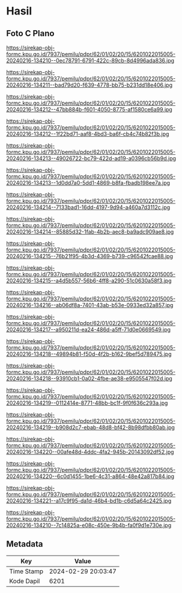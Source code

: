 # Hasil

## Foto C Plano

https://sirekap-obj-formc.kpu.go.id/7937/pemilu/pdpr/62/01/02/20/15/6201022015005-20240216-134210--0ec78791-6791-422c-89cb-8d4996ada836.jpg

https://sirekap-obj-formc.kpu.go.id/7937/pemilu/pdpr/62/01/02/20/15/6201022015005-20240216-134211--bad79d20-f639-4778-bb75-b231dd18e406.jpg

https://sirekap-obj-formc.kpu.go.id/7937/pemilu/pdpr/62/01/02/20/15/6201022015005-20240216-134212--47bb884b-f601-4050-8775-af1580ce6a99.jpg

https://sirekap-obj-formc.kpu.go.id/7937/pemilu/pdpr/62/01/02/20/15/6201022015005-20240216-134212--1f22bd71-aaf8-4bd3-ba6f-cb4c74b82f3b.jpg

https://sirekap-obj-formc.kpu.go.id/7937/pemilu/pdpr/62/01/02/20/15/6201022015005-20240216-134213--49026722-bc79-422d-ad19-a0396cb56b9d.jpg

https://sirekap-obj-formc.kpu.go.id/7937/pemilu/pdpr/62/01/02/20/15/6201022015005-20240216-134213--1d0dd7a0-5dd1-4869-b8fa-fbadb198ee7a.jpg

https://sirekap-obj-formc.kpu.go.id/7937/pemilu/pdpr/62/01/02/20/15/6201022015005-20240216-134214--7133bad1-16dd-4197-9d94-a460a7d3112c.jpg

https://sirekap-obj-formc.kpu.go.id/7937/pemilu/pdpr/62/01/02/20/15/6201022015005-20240216-134214--85885d32-1fab-4b2b-aec8-ba9adc909ae8.jpg

https://sirekap-obj-formc.kpu.go.id/7937/pemilu/pdpr/62/01/02/20/15/6201022015005-20240216-134215--76b21f95-4b3d-4369-b739-c96542fcae88.jpg

https://sirekap-obj-formc.kpu.go.id/7937/pemilu/pdpr/62/01/02/20/15/6201022015005-20240216-134215--a4d5b557-56b6-4ff8-a290-51c0630a58f3.jpg

https://sirekap-obj-formc.kpu.go.id/7937/pemilu/pdpr/62/01/02/20/15/6201022015005-20240216-134216--ab06df8a-7401-43ab-b53e-0933ed32a857.jpg

https://sirekap-obj-formc.kpu.go.id/7937/pemilu/pdpr/62/01/02/20/15/6201022015005-20240216-134217--a950211d-ea24-486d-a5ff-71d0e0669549.jpg

https://sirekap-obj-formc.kpu.go.id/7937/pemilu/pdpr/62/01/02/20/15/6201022015005-20240216-134218--49894b81-f50d-4f2b-b162-9bef5d789475.jpg

https://sirekap-obj-formc.kpu.go.id/7937/pemilu/pdpr/62/01/02/20/15/6201022015005-20240216-134218--93910cb1-0a02-4fbe-ae38-e9505547f02d.jpg

https://sirekap-obj-formc.kpu.go.id/7937/pemilu/pdpr/62/01/02/20/15/6201022015005-20240216-134219--0112414e-8771-48bb-bc1f-9f0f636c293a.jpg

https://sirekap-obj-formc.kpu.go.id/7937/pemilu/pdpr/62/01/02/20/15/6201022015005-20240216-134219--b908d2c7-ebab-48d8-bf42-8b98dfbb80ab.jpg

https://sirekap-obj-formc.kpu.go.id/7937/pemilu/pdpr/62/01/02/20/15/6201022015005-20240216-134220--00afe48d-4ddc-4fa2-945b-20143092df52.jpg

https://sirekap-obj-formc.kpu.go.id/7937/pemilu/pdpr/62/01/02/20/15/6201022015005-20240216-134220--6c0d1455-1be6-4c31-a864-48e42a817b84.jpg

https://sirekap-obj-formc.kpu.go.id/7937/pemilu/pdpr/62/01/02/20/15/6201022015005-20240216-134221--a17c9f95-da1d-46b4-bd1b-c6d5a64c2425.jpg

https://sirekap-obj-formc.kpu.go.id/7937/pemilu/pdpr/62/01/02/20/15/6201022015005-20240216-134210--7c14825a-e08c-450e-9b4b-fa0f9d1e730e.jpg


## Metadata

| Key        | Value               |
| ---------- | ------------------- |
| Time Stamp | 2024-02-29 20:03:47 |
| Kode Dapil | 6201                |



